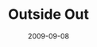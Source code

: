 ---
layout: media
category: media
series: "Inside Out"
title: "Outside Out"
date: 2009-09-08
description: "Brian Tome talks with Bret Sims, Jean-Robert Cadet and Joan Conn about some of the great things happening outside of crossroads."
video: "https://s3.amazonaws.com/crossroadsvideomessages/InsideOut4.mp4"
video-poster: "https://www.crossroads.net/uploadedfiles/InsideOut4-still.jpg"
---